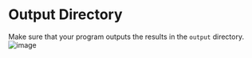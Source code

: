# Output Directory

Make sure that your program outputs the results in the `output` directory.
![image](https://github.com/user-attachments/assets/462dedcd-58b6-45e1-b9ad-fe04422c7340)
